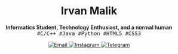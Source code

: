<h1 align="center">Irvan Malik</h1>
<p align="center">
  <b>Informatics Student, Technology Enthusiast, and a normal human</b>
  <br>
  <samp>#C/C++ #Java #Python #HTML5 #CSS3</samp>
</p>
<p align="center">
  <a href="mailto:irvanmalik48@gmail.com">
    <img src="https://img.shields.io/badge/-Email-darkslateblue?style=for-the-badge&logo=Gmail&labelColor=151515" alt="Email">
  </a>
  <a href="https://www.instagram.com/irvann48_">
    <img src="https://img.shields.io/badge/-Instagram-darkslateblue?style=for-the-badge&logo=Instagram&labelColor=151515" alt="Instagram">
  </a> 
  <a href="https://t.me/irvanmalik48">
    <img src="https://img.shields.io/badge/-Telegram-darkslateblue?style=for-the-badge&logo=Telegram&labelColor=151515" alt="Telegram">
  </a>
</p>

<!--
**irvanmalik48/irvanmalik48** is a ✨ _special_ ✨ repository because its `README.md` (this file) appears on your GitHub profile.

Here are some ideas to get you started:

- 🔭 I’m currently working on ...
- 🌱 I’m currently learning ...
- 👯 I’m looking to collaborate on ...
- 🤔 I’m looking for help with ...
- 💬 Ask me about ...
- 📫 How to reach me: ...
- 😄 Pronouns: ...
- ⚡ Fun fact: ...
-->
